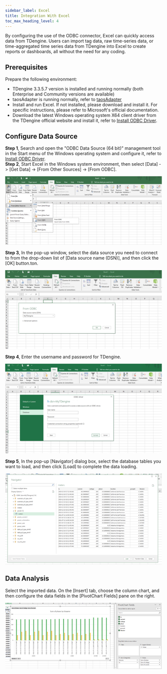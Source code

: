 ```yaml
---
sidebar_label: Excel
title: Integration With Excel
toc_max_heading_level: 4
---
```


 By configuring the use of the ODBC connector, Excel can quickly access data from TDengine. Users can import tag data, raw time-series data, or time-aggregated time series data from TDengine into Excel to create reports or dashboards, all without the need for any coding.

## Prerequisites

Prepare the following environment:

- TDengine 3.3.5.7 version is installed and running normally (both Enterprise and Community versions are available)
- taosAdapter is running normally, refer to [taosAdapter](../../../tdengine-reference/components/taosadapter/)
- Install and run Excel. If not installed, please download and install it. For specific instructions, please refer to Microsoft's official documentation.
- Download the latest Windows operating system X64 client driver from the TDengine official website and install it, refer to [Install ODBC Driver](../../../tdengine-reference/client-libraries/odbc/#Installation).

## Configure Data Source

**Step 1**, Search and open the "ODBC Data Source (64 bit)" management tool in the Start menu of the Windows operating system and configure it, refer to [Install ODBC Driver](../../../tdengine-reference/client-libraries/odbc/#Installation).    
**Step 2**, Start Excel in the Windows system environment, then select [Data] -> [Get Data] -> [From Other Sources] -> [From ODBC].   

![excel-odbc](./excel/odbc-menu.jpg) 

**Step 3**, In the pop-up window, select the data source you need to connect to from the drop-down list of [Data source name (DSN)], and then click the [OK] button.ton.  

![excel-odbc](./excel/odbc-select.jpg) 

**Step 4**, Enter the username and password for TDengine. 

![excel-odbc](./excel/odbc-config.jpg) 

**Step 5**, In the pop-up [Navigator] dialog box, select the database tables you want to load, and then click [Load] to complete the data loading. 

![excel-odbc](./excel/odbc-load.jpg)

## Data Analysis

Select the imported data. On the [Insert] tab, choose the column chart, and then configure the data fields in the [PivotChart Fields] pane on the right.

![excel-odbc](./excel/odbc-data.jpg)
